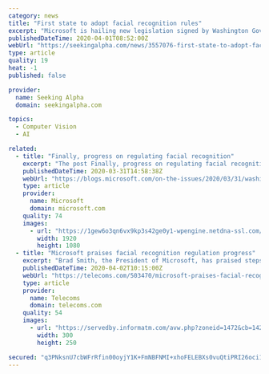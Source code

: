 ```yaml
---
category: news
title: "First state to adopt facial recognition rules"
excerpt: "Microsoft is hailing new legislation signed by Washington Governor Jay Inslee, calling it the \"first time a state or nation has passed a new law devoted exclusively to putting guardrails in place"
publishedDateTime: 2020-04-01T08:52:00Z
webUrl: "https://seekingalpha.com/news/3557076-first-state-to-adopt-facial-recognition-rules"
type: article
quality: 19
heat: -1
published: false

provider:
  name: Seeking Alpha
  domain: seekingalpha.com

topics:
  - Computer Vision
  - AI

related:
  - title: "Finally, progress on regulating facial recognition"
    excerpt: "The post Finally, progress on regulating facial recognition appeared first on The AI Blog.\n"
    publishedDateTime: 2020-03-31T14:58:38Z
    webUrl: "https://blogs.microsoft.com/on-the-issues/2020/03/31/washington-facial-recognition-legislation/"
    type: article
    provider:
      name: Microsoft
      domain: microsoft.com
    quality: 74
    images:
      - url: "https://1gew6o3qn6vx9kp3s42ge0y1-wpengine.netdna-ssl.com/wp-content/uploads/prod/sites/5/2020/03/blackbackground.png"
        width: 1920
        height: 1080
  - title: "Microsoft praises facial recognition regulation progress"
    excerpt: "Brad Smith, the President of Microsoft, has praised steps taken in Washington State to regulate controversial facial recognition technologies, but the landscape still remains incredibly fragmented. Such issues would rarely bother the consumer today, but the same could have been said about a Facebook personality quiz in 2015. Like the proverbial ..."
    publishedDateTime: 2020-04-02T10:15:00Z
    webUrl: "https://telecoms.com/503470/microsoft-praises-facial-recognition-regulation-progress/"
    type: article
    provider:
      name: Telecoms
      domain: telecoms.com
    quality: 54
    images:
      - url: "https://servedby.informatm.com/avw.php?zoneid=1472&cb=1420915497594&n=a5477f91"
        width: 300
        height: 250

secured: "q3PNksnU7cbWFrRfin00oyjY1K+FmNBFNMI+xhoFELEBXs0vuQtiPRI26oci1Ul8vFTdkFJeNWxXxRdvsWbZ1nk9eCptSEfSlR+9i83nWZo5z5S5883KLTquDwtyhD+Tmph4NuFnhDTObAS6pl1hj2B08I9e0UWdAycaTpmXmlr+s7hxVlfFLyVrVXw0PTzYulDLZbPL0d/zJod6PSOvjF9SSKodpaeZo9RKQJJOFWd8cnnNOBjYF9tqvZuQR4qpHeWpOXq7X053D+hyR07MJvyQY0XbYbCDt9Q0Kc615bX/RY1TXSxGJJATCsLI1f0x;YHqX3WfniXUgGXrj5PBHbw=="
---
```


